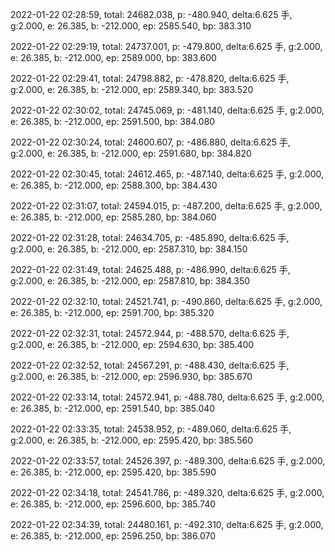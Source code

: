 2022-01-22 02:28:59, total: 24682.038, p: -480.940, delta:6.625 手, g:2.000, e: 26.385, b: -212.000, ep: 2585.540, bp: 383.310

2022-01-22 02:29:19, total: 24737.001, p: -479.800, delta:6.625 手, g:2.000, e: 26.385, b: -212.000, ep: 2589.000, bp: 383.600

2022-01-22 02:29:41, total: 24798.882, p: -478.820, delta:6.625 手, g:2.000, e: 26.385, b: -212.000, ep: 2589.340, bp: 383.520

2022-01-22 02:30:02, total: 24745.069, p: -481.140, delta:6.625 手, g:2.000, e: 26.385, b: -212.000, ep: 2591.500, bp: 384.080

2022-01-22 02:30:24, total: 24600.607, p: -486.880, delta:6.625 手, g:2.000, e: 26.385, b: -212.000, ep: 2591.680, bp: 384.820

2022-01-22 02:30:45, total: 24612.465, p: -487.140, delta:6.625 手, g:2.000, e: 26.385, b: -212.000, ep: 2588.300, bp: 384.430

2022-01-22 02:31:07, total: 24594.015, p: -487.200, delta:6.625 手, g:2.000, e: 26.385, b: -212.000, ep: 2585.280, bp: 384.060

2022-01-22 02:31:28, total: 24634.705, p: -485.890, delta:6.625 手, g:2.000, e: 26.385, b: -212.000, ep: 2587.310, bp: 384.150

2022-01-22 02:31:49, total: 24625.488, p: -486.990, delta:6.625 手, g:2.000, e: 26.385, b: -212.000, ep: 2587.810, bp: 384.350

2022-01-22 02:32:10, total: 24521.741, p: -490.860, delta:6.625 手, g:2.000, e: 26.385, b: -212.000, ep: 2591.700, bp: 385.320

2022-01-22 02:32:31, total: 24572.944, p: -488.570, delta:6.625 手, g:2.000, e: 26.385, b: -212.000, ep: 2594.630, bp: 385.400

2022-01-22 02:32:52, total: 24567.291, p: -488.430, delta:6.625 手, g:2.000, e: 26.385, b: -212.000, ep: 2596.930, bp: 385.670

2022-01-22 02:33:14, total: 24572.941, p: -488.780, delta:6.625 手, g:2.000, e: 26.385, b: -212.000, ep: 2591.540, bp: 385.040

2022-01-22 02:33:35, total: 24538.952, p: -489.060, delta:6.625 手, g:2.000, e: 26.385, b: -212.000, ep: 2595.420, bp: 385.560

2022-01-22 02:33:57, total: 24526.397, p: -489.300, delta:6.625 手, g:2.000, e: 26.385, b: -212.000, ep: 2595.420, bp: 385.590

2022-01-22 02:34:18, total: 24541.786, p: -489.320, delta:6.625 手, g:2.000, e: 26.385, b: -212.000, ep: 2596.600, bp: 385.740

2022-01-22 02:34:39, total: 24480.161, p: -492.310, delta:6.625 手, g:2.000, e: 26.385, b: -212.000, ep: 2596.250, bp: 386.070